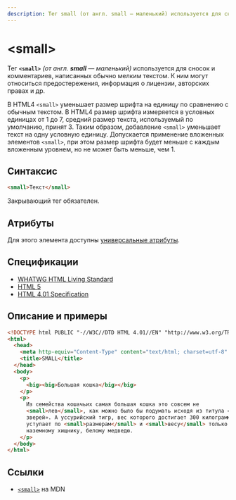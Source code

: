 ```yaml
---
description: Тег small (от англ. small — маленький) используется для сносок и комментариев, написанных обычно мелким текстом
---
```


# &lt;small&gt;

Тег **`<small>`** _(от англ. **small** — маленький)_ используется для сносок и комментариев, написанных обычно мелким текстом. К ним могут относиться предостережения, информация о лицензии, авторских правах и др.

В HTML4 `<small>` уменьшает размер шрифта на единицу по сравнению с обычным текстом. В HTML4 размер шрифта измеряется в условных единицах от 1 до 7, средний размер текста, используемый по умолчанию, принят 3. Таким образом, добавление `<small>` уменьшает текст на одну условную единицу. Допускается применение вложенных элементов `<small>`, при этом размер шрифта будет меньше с каждым вложенным уровнем, но не может быть меньше, чем 1.

## Синтаксис

```html
<small>Текст</small>
```

Закрывающий тег обязателен.

## Атрибуты

Для этого элемента доступны [универсальные атрибуты](uni-attr.md).

## Спецификации

- [WHATWG HTML Living Standard](https://html.spec.whatwg.org/multipage/semantics.html#the-small-element)
- [HTML 5](http://www.w3.org/TR/html5/semantics.html#the-small-element)
- [HTML 4.01 Specification](http://www.w3.org/TR/html401//present/graphics.html#edef-SMALL)

## Описание и примеры

```html
<!DOCTYPE html PUBLIC "-//W3C//DTD HTML 4.01//EN" "http://www.w3.org/TR/html4/strict.dtd">
<html>
  <head>
    <meta http-equiv="Content-Type" content="text/html; charset=utf-8" />
    <title>SMALL</title>
  </head>
  <body>
    <p>
      <big><big>Большая кошка</big></big>
    </p>
    <p>
      Из семейства кошачьих самая большая кошка это совсем не
      <small>лев</small>, как можно было бы подумать исходя из титула «царя
      зверей». А уссурийский тигр, вес которого достигает 300 килограмм. Тигр
      уступает по <small>размерам</small> и <small>весу</small> только другому
      наземному хищнику, белому медведю.
    </p>
  </body>
</html>
```

## Ссылки

- [`<small>`](https://developer.mozilla.org/ru/docs/Web/HTML/Element/small) на MDN
